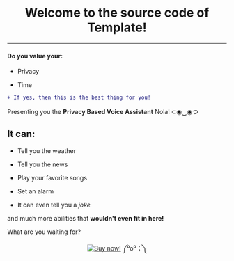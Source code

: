 <h1 align="center">Welcome to the source code of Template!</h1>

---

<h4>Do you value your:</h4>

- Privacy

- Time

```diff
+ If yes, then this is the best thing for you!
```

Presenting you the **Privacy Based Voice Assistant** Nola! ⊂◉‿◉つ

<h2>It can:</h2>

- Tell you the weather

- Tell you the news

- Play your favorite songs

- Set an alarm

- It can even tell you a *joke*

and much more abilities that **wouldn't even fit in here!**


What are you waiting for?

<p align="center">
	<a href="https://www.example.com"><img img src="https://github.com/BoraOfficial/Template/assets/images/button-buy.png" alt="Buy now!"/></a>  ༼⁰o⁰；༽
